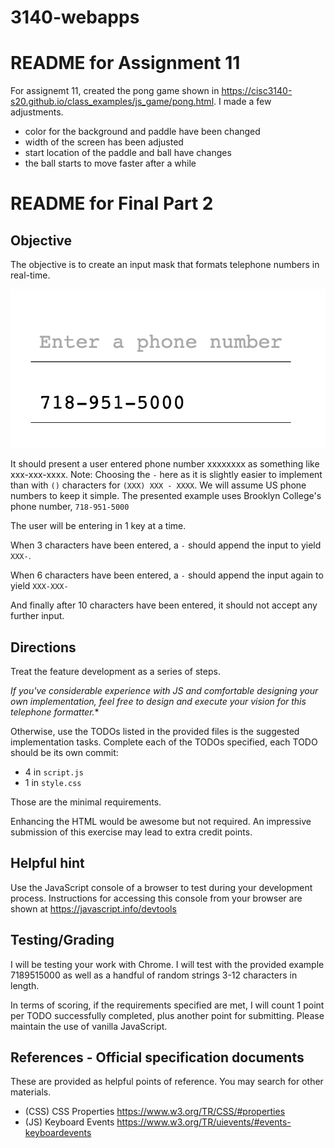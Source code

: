 # 3140-webapps

# README for Assignment 11

For assignemt 11,  created the pong game shown in https://cisc3140-s20.github.io/class_examples/js_game/pong.html. I made a few adjustments. 
  - color for the background and paddle have been changed
  - width of the screen has been adjusted 
  - start location of the paddle and ball have changes 
  - the ball starts to move faster after a while 



# README for Final Part 2 

## Objective

The objective is to create an input mask that formats telephone numbers in real-time.

![](example.png)


It should present a user entered phone number xxxxxxxx as something like xxx-xxx-xxxx. Note: Choosing the `-` here as it is slightly easier to implement than with `()` characters for `(XXX) XXX - XXXX`. We will assume US phone numbers to keep it simple. The presented example uses Brooklyn College's phone number, `718-951-5000`

The user will be entering in 1 key at a time.

When 3 characters have been entered, a `-` should append the input to yield `XXX-`.

When 6 characters have been entered, a `-` should append the input again to yield `XXX-XXX-`

And finally after 10 characters have been entered, it should not accept any further input.

## Directions

Treat the feature development as a series of steps.

*If you've considerable experience with JS and comfortable designing your own implementation, feel free to design and execute your vision for this telephone formatter.**

Otherwise, use the TODOs listed in the provided files is the suggested implementation tasks. Complete each of the TODOs specified, each TODO should be its own commit:

- 4 in `script.js`
- 1 in `style.css`

Those are the minimal requirements.

Enhancing the HTML would be awesome but not required. An impressive submission of this exercise may lead to extra credit points.

## Helpful hint

Use the JavaScript console of a browser to test during your development process. Instructions for accessing this console from your browser are shown at https://javascript.info/devtools

## Testing/Grading

I will be testing your work with Chrome. I will test with the provided example 7189515000 as well as a handful of random strings 3-12 characters in length. 

In terms of scoring, if the requirements specified are met, I will count 1 point per TODO successfully completed, plus another point for submitting. Please maintain the use of vanilla JavaScript.

## References - Official specification documents

These are provided as helpful points of reference. You may search for other materials.

- (CSS) CSS Properties https://www.w3.org/TR/CSS/#properties
- (JS) Keyboard Events https://www.w3.org/TR/uievents/#events-keyboardevents
